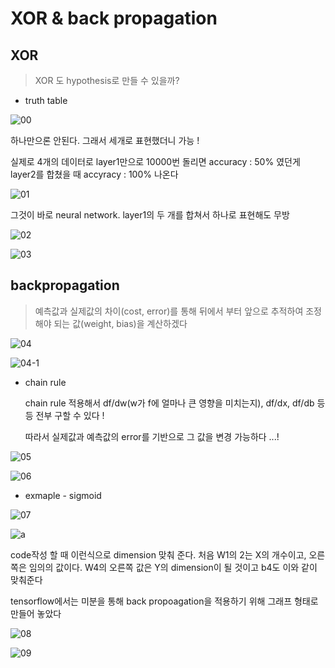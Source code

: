 # XOR & back propagation

## XOR

> XOR 도 hypothesis로 만들 수 있을까?



* truth table



![00](./00.jpg)



하나만으론 안된다. 그래서 세개로 표현했더니 가능 !

실제로 4개의 데이터로 layer1만으로 10000번 돌리면 accuracy : 50% 였던게 layer2를 합쳤을 때 accyracy : 100% 나온다



![01](./01.jpg)





그것이 바로 neural network. layer1의 두 개를 합쳐서 하나로 표현해도 무방



![02](./02.jpg)



![03](./03.jpg)



## backpropagation

> 예측값과 실제값의 차이(cost, error)를 통해 뒤에서 부터 앞으로 추적하여  조정해야 되는 값(weight, bias)을 계산하겠다



![04](./04.jpg)

![04-1](./04-1.jpg)



* chain rule

  chain rule 적용해서 df/dw(w가 f에 얼마나 큰 영향을 미치는지), df/dx, df/db 등등 전부 구할 수 있다 !

  따라서 실제값과 예측값의 error를 기반으로 그 값을 변경 가능하다 ...!

  

![05](./05.jpg)



![06](./06.jpg)



* exmaple - sigmoid



![07](./07.jpg)



![a](./a.jpg)



code작성 할 때 이런식으로 dimension 맞춰 준다. 처음 W1의 2는 X의 개수이고, 오른쪽은 임의의 값이다. W4의 오른쪽 값은 Y의 dimension이 될 것이고 b4도 이와 같이 맞춰준다





tensorflow에서는 미분을 통해 back propoagation을 적용하기 위해 그래프 형태로 만들어 놓았다



![08](./08.jpg)





![09](./09.jpg)